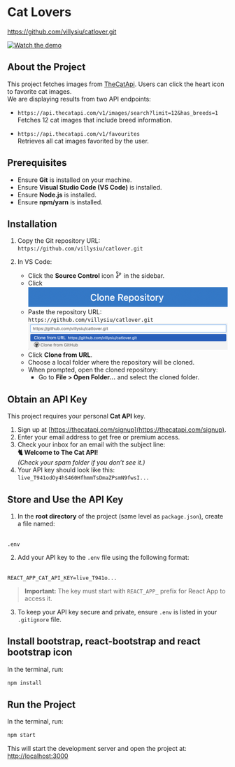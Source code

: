 # Cat Lovers

https://github.com/villysiu/catlover.git


[![Watch the demo](https://i9.ytimg.com/vi_webp/L3RAgixBC3Y/mq2.webp?sqp=CLCSrcIG-oaymwEmCMACELQB8quKqQMa8AEB-AGGCIAC0AWKAgwIABABGGUgWChNMA8=&rs=AOn4CLBtEYVx1WtcchESeRAM_eaAkkOVoA)](https://youtu.be/L3RAgixBC3Y)


## About the Project

This project fetches images from [TheCatApi](https://thecatapi.com/). Users can click the heart icon to favorite cat images.  
We are displaying results from two API endpoints:

- `https://api.thecatapi.com/v1/images/search?limit=12&has_breeds=1`  
  Fetches 12 cat images that include breed information.

- `https://api.thecatapi.com/v1/favourites`  
  Retrieves all cat images favorited by the user.


## Prerequisites

- Ensure **Git** is installed on your machine.  
- Ensure **Visual Studio Code (VS Code)** is installed.
- Ensure **Node.js** is installed.
- Ensure **npm/yarn** is installed.



## Installation

1. Copy the Git repository URL:  
   `https://github.com/villysiu/catlover.git`

2. In VS Code:
   - Click the **Source Control** icon <img src="https://raw.githubusercontent.com/villysiu/catlover/926bfee8ce1b7b55e4f003f01c950dee0f55c43c/public/images/source-control-svgrepo-com.svg" height="15" width="15"> in the sidebar.
   - Click ![Clone Icon](https://github.com/villysiu/catlover/blob/main/public/images/clone-repository-blue.png?raw=true)
   - Paste the repository URL:  
     `https://github.com/villysiu/catlover.git`  
     ![Paste URL](https://github.com/villysiu/catlover/blob/main/public/images/clone-gray.png?raw=true)
   - Click **Clone from URL**.
   - Choose a local folder where the repository will be cloned.
   - When prompted, open the cloned repository:
     - Go to **File > Open Folder...** and select the cloned folder.



## Obtain an API Key

This project requires your personal **Cat API** key.

1. Sign up at [https://thecatapi.com/signup](https://thecatapi.com/signup).
2. Enter your email address to get free or premium access.
3. Check your inbox for an email with the subject line:  
   **🐈 Welcome to The Cat API!**  
   *(Check your spam folder if you don’t see it.)*
4. Your API key should look like this:  
   `live_T941odOy4hS460HfhmmTsDmaZPsmN9fwsI...`



## Store and Use the API Key

1. In the **root directory** of the project (same level as `package.json`), create a file named:

```

.env

```

2. Add your API key to the `.env` file using the following format:

```

REACT_APP_CAT_API_KEY=live_T941o...

````

> **Important:** The key must start with `REACT_APP_` prefix for React App to access it.

3. To keep your API key secure and private, ensure `.env` is listed in your `.gitignore` file.

## Install bootstrap, react-bootstrap and react bootstrap icon
In the terminal, run:
```bash
npm install 
````

## Run the Project


In the terminal, run:

```bash
npm start
````

This will start the development server and open the project at:
[http://localhost:3000](http://localhost:3000)


